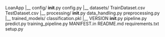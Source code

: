 LoanApp
|__ config/
      __init__.py
      config.py
|__ datasets/
      TrainDataset.csv
      TestDataset.csv
|__ processing/
      __init__.py
      data_handling.py
      preprocessing.py
|__ trained_models/
      classification.pkl
|__ VERSION
    __init__.py
    pipeline.py
    predict.py
    training_pipeline.py
    MANIFEST.in
    README.md
    requirements.txt
    setup.py
